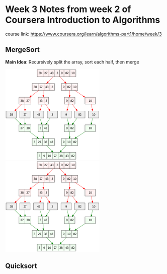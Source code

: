 # Week 3 Notes from week 2 of Coursera Introduction to Algorithms 

course link: https://www.coursera.org/learn/algorithms-part1/home/week/3


## MergeSort

<B>Main Idea</B>: Recursively split the array, sort each half, then merge 

![](./assets/Merge_sort_algorithm_diagram.svg)
<img src = "./assets/Merge_sort_algorithm_diagram.svg">

## Quicksort
